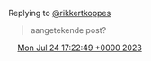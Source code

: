 Replying to [@rikkertkoppes](https://twitter.com/rikkertkoppes/status/1683461062790725632)

> aangetekende post?

<img src="../../media/tweet.ico" width="12" /> [Mon Jul 24 17:22:49 +0000 2023](https://twitter.com/DromerDenker/status/1683528173915451392)